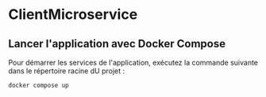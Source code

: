 # ClientMicroservice
## Lancer l'application avec Docker Compose

Pour démarrer les services de l'application, exécutez la commande suivante dans le répertoire racine dU projet :

```bash
docker compose up